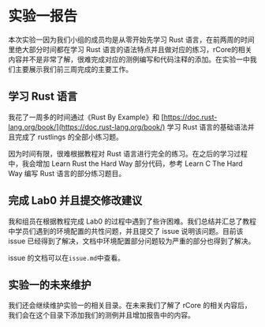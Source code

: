 # 实验一报告

本次实验一因为我们小组的成员均是从零开始先学习 Rust 语言，在前两周的时间里绝大部分时间都在学习 Rust 语言的语法特点并且做对应的练习，rCore的相关内容并不是非常了解，很难完成对应的测例编写和代码注释的添加。在实验一中我们主要展示我们前三周完成的主要工作。

## 学习 Rust 语言

我花了一周多的时间通过《Rust By Example》和 [https://doc.rust-lang.org/book/](https://doc.rust-lang.org/book/) 学习 Rust 语言的基础语法并且完成了 rustlings 的全部小练习题。

因为时间有限，很难根据教程对 Rust 语言进行完全的练习。在之后的学习过程中，我会增加 Learn Rust the Hard Way 部分代码，参考 Learn C The Hard Way 编写 Rust 语言的部分练习题目。

## 完成 Lab0 并且提交修改建议

我和组员在根据教程完成 Lab0 的过程中遇到了些许困难。我们总结并汇总了教程中学员们遇到的环境配置的共性问题，并且提交了 issue 说明该问题。目前该 issue 已经得到了解决，文档中环境配置部分问题较为严重的部分也得到了解决。

issue 的文档可以在`issue.md`中查看。

## 实验一的未来维护

我们还会继续维护实验一的相关目录。在未来我们了解了 rCore 的相关内容后，我们会在这个目录下添加我们的测例并且增加报告中的内容。